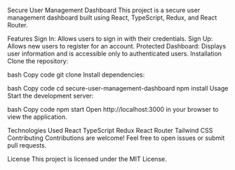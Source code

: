 Secure User Management Dashboard
This project is a secure user management dashboard built using React, TypeScript, Redux, and React Router.

Features
Sign In: Allows users to sign in with their credentials.
Sign Up: Allows new users to register for an account.
Protected Dashboard: Displays user information and is accessible only to authenticated users.
Installation
Clone the repository:

bash
Copy code
git clone <repository-url>
Install dependencies:

bash
Copy code
cd secure-user-management-dashboard
npm install
Usage
Start the development server:

bash
Copy code
npm start
Open http://localhost:3000 in your browser to view the application.

Technologies Used
React
TypeScript
Redux
React Router
Tailwind CSS
Contributing
Contributions are welcome! Feel free to open issues or submit pull requests.

License
This project is licensed under the MIT License.